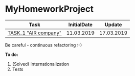 # MyHomeworkProject

>
| Task | InitialDate | Update |
| ------ | ------ | ------ |
| [TASK_1 "AIR company"][0]|11.03.2019|17.03.2019|

Be careful - continuous refactoring :-)

**To do:**
1. (Solved) Internationalization
2. Tests

  [0]: https://github.com/malianov/Task_1_AviaCompany/tree/master/src